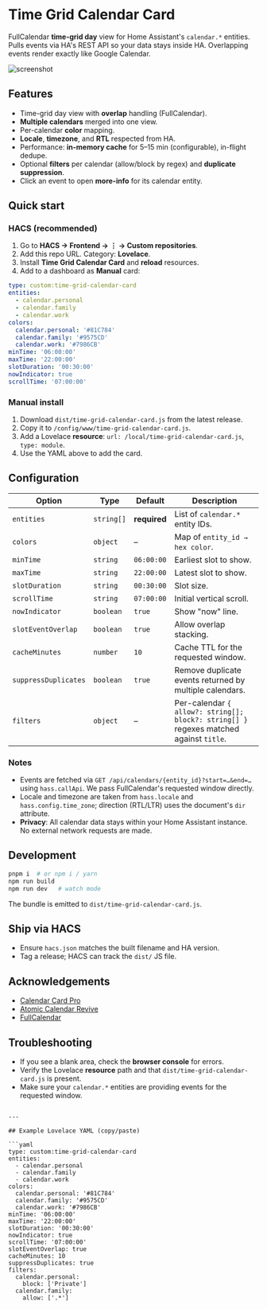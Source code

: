 # Time Grid Calendar Card

FullCalendar **time-grid day** view for Home Assistant's `calendar.*` entities. Pulls events via HA's REST API so your data stays inside HA. Overlapping events render exactly like Google Calendar.

![screenshot](./docs/screenshot.png)

## Features
- Time-grid day view with **overlap** handling (FullCalendar).
- **Multiple calendars** merged into one view.
- Per-calendar **color** mapping.
- **Locale**, **timezone**, and **RTL** respected from HA.
- Performance: **in-memory cache** for 5–15 min (configurable), in-flight dedupe.
- Optional **filters** per calendar (allow/block by regex) and **duplicate suppression**.
- Click an event to open **more-info** for its calendar entity.

## Quick start

### HACS (recommended)
1. Go to **HACS → Frontend → ⋮ → Custom repositories**.
2. Add this repo URL. Category: **Lovelace**.
3. Install **Time Grid Calendar Card** and **reload** resources.
4. Add to a dashboard as **Manual** card:

```yaml
type: custom:time-grid-calendar-card
entities:
  - calendar.personal
  - calendar.family
  - calendar.work
colors:
  calendar.personal: '#81C784'
  calendar.family: '#9575CD'
  calendar.work: '#7986CB'
minTime: '06:00:00'
maxTime: '22:00:00'
slotDuration: '00:30:00'
nowIndicator: true
scrollTime: '07:00:00'
```

### Manual install

1. Download `dist/time-grid-calendar-card.js` from the latest release.
2. Copy it to `/config/www/time-grid-calendar-card.js`.
3. Add a Lovelace **resource**: `url: /local/time-grid-calendar-card.js`, `type: module`.
4. Use the YAML above to add the card.

## Configuration

| Option               | Type       | Default      | Description                                                                            |
| -------------------- | ---------- | ------------ | -------------------------------------------------------------------------------------- |
| `entities`           | `string[]` | **required** | List of `calendar.*` entity IDs.                                                       |
| `colors`             | `object`   | –            | Map of `entity_id → hex color`.                                                        |
| `minTime`            | `string`   | `06:00:00`   | Earliest slot to show.                                                                 |
| `maxTime`            | `string`   | `22:00:00`   | Latest slot to show.                                                                   |
| `slotDuration`       | `string`   | `00:30:00`   | Slot size.                                                                             |
| `scrollTime`         | `string`   | `07:00:00`   | Initial vertical scroll.                                                               |
| `nowIndicator`       | `boolean`  | `true`       | Show "now" line.                                                                       |
| `slotEventOverlap`   | `boolean`  | `true`       | Allow overlap stacking.                                                                |
| `cacheMinutes`       | `number`   | `10`         | Cache TTL for the requested window.                                                    |
| `suppressDuplicates` | `boolean`  | `true`       | Remove duplicate events returned by multiple calendars.                                |
| `filters`            | `object`   | –            | Per-calendar `{ allow?: string[]; block?: string[] }` regexes matched against `title`. |

### Notes

- Events are fetched via `GET /api/calendars/{entity_id}?start=…&end=…` using `hass.callApi`. We pass FullCalendar's requested window directly.
- Locale and timezone are taken from `hass.locale` and `hass.config.time_zone`; direction (RTL/LTR) uses the document's `dir` attribute.
- **Privacy**: All calendar data stays within your Home Assistant instance. No external network requests are made.

## Development

```bash
pnpm i  # or npm i / yarn
npm run build
npm run dev   # watch mode
```

The bundle is emitted to `dist/time-grid-calendar-card.js`.

## Ship via HACS

- Ensure `hacs.json` matches the built filename and HA version.
- Tag a release; HACS can track the `dist/` JS file.

## Acknowledgements

- [Calendar Card Pro](https://github.com/alexpfau/calendar-card-pro)
- [Atomic Calendar Revive](https://github.com/totaldebug/atomic-calendar-revive)
- [FullCalendar](https://fullcalendar.io/)

## Troubleshooting

- If you see a blank area, check the **browser console** for errors.
- Verify the Lovelace **resource** path and that `dist/time-grid-calendar-card.js` is present.
- Make sure your `calendar.*` entities are providing events for the requested window.

````

---

## Example Lovelace YAML (copy/paste)

```yaml
type: custom:time-grid-calendar-card
entities:
  - calendar.personal
  - calendar.family
  - calendar.work
colors:
  calendar.personal: '#81C784'
  calendar.family: '#9575CD'
  calendar.work: '#7986CB'
minTime: '06:00:00'
maxTime: '22:00:00'
slotDuration: '00:30:00'
nowIndicator: true
scrollTime: '07:00:00'
slotEventOverlap: true
cacheMinutes: 10
suppressDuplicates: true
filters:
  calendar.personal:
    block: ['Private']
  calendar.family:
    allow: ['.*']
````
